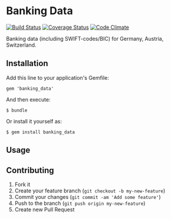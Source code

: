 # Banking Data

[![Build Status](https://travis-ci.org/opahk/banking_data.png?branch=master)](https://travis-ci.org/opahk/banking_data)
[![Coverage Status](https://coveralls.io/repos/opahk/banking_data/badge.png?branch=master)](https://coveralls.io/r/opahk/banking_data?branch=master)
[![Code Climate](https://codeclimate.com/github/opahk/banking_data.png)](https://codeclimate.com/github/opahk/banking_data)

Banking data (including SWIFT-codes/BIC) for Germany, Austria, Switzerland.

## Installation

Add this line to your application's Gemfile:

    gem 'banking_data'

And then execute:

    $ bundle

Or install it yourself as:

    $ gem install banking_data

## Usage


## Contributing

1. Fork it
2. Create your feature branch (`git checkout -b my-new-feature`)
3. Commit your changes (`git commit -am 'Add some feature'`)
4. Push to the branch (`git push origin my-new-feature`)
5. Create new Pull Request
